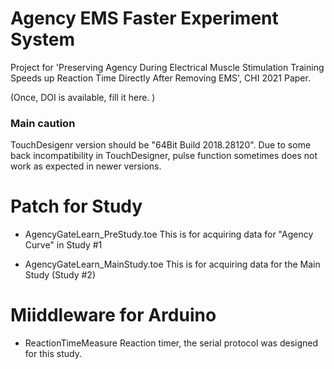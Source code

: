 # Agency EMS Faster Experiment System

Project for 'Preserving Agency During Electrical Muscle Stimulation Training Speeds up Reaction Time Directly After Removing EMS', CHI 2021 Paper.

(Once, DOI is available, fill it here. )

### Main caution

TouchDesigenr version should be "64Bit Build 2018.28120".
Due to some back incompatibility in TouchDesigner, pulse function sometimes does not work as expected in newer versions. 

# Patch for Study

- AgencyGateLearn_PreStudy.toe
This is for acquiring data for "Agency Curve" in Study #1

- AgencyGateLearn_MainStudy.toe
This is for acquiring data for the Main Study (Study #2)


# Miiddleware for Arduino
- ReactionTimeMeasure
Reaction timer, the serial protocol was designed for this study. 
